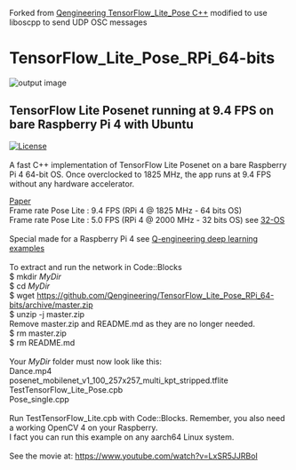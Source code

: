 Forked from [Qengineering TensorFlow_Lite_Pose C++](https://github.com/Qengineering/TensorFlow_Lite_Pose_RPi_64-bits)
modified to use liboscpp to send UDP OSC messages

# TensorFlow_Lite_Pose_RPi_64-bits
![output image]( https://qengineering.eu/images/Girl_9_4.png )<br/>
## TensorFlow Lite Posenet running at 9.4 FPS on bare Raspberry Pi 4 with Ubuntu
[![License](https://img.shields.io/badge/License-BSD%203--Clause-blue.svg)](https://opensource.org/licenses/BSD-3-Clause)<br/><br/>
A fast C++ implementation of TensorFlow Lite Posenet on a bare Raspberry Pi 4 64-bit OS.
Once overclocked to 1825 MHz, the app runs at 9.4 FPS without any hardware accelerator.

[Paper](https://medium.com/tensorflow/real-time-human-pose-estimation-in-the-browser-with-tensorflow-js-7dd0bc881cd5)<br/>
Frame rate Pose Lite : 9.4 FPS (RPi 4 @ 1825 MHz - 64 bits OS) <br/>
Frame rate Pose Lite : 5.0 FPS (RPi 4 @ 2000 MHz - 32 bits OS) see [32-OS](https://github.com/Qengineering/TensorFlow_Lite_Pose_RPi_32-bits)<br/>
<br/>
Special made for a Raspberry Pi 4 see [Q-engineering deep learning examples](https://qengineering.eu/deep-learning-examples-on-raspberry-32-64-os.html) <br/>
<br/>
To extract and run the network in Code::Blocks <br/>
$ mkdir *MyDir* <br/>
$ cd *MyDir* <br/>
$ wget https://github.com/Qengineering/TensorFlow_Lite_Pose_RPi_64-bits/archive/master.zip <br/>
$ unzip -j master.zip <br/>
Remove master.zip and README.md as they are no longer needed. <br/> 
$ rm master.zip <br/>
$ rm README.md <br/> <br/>
Your *MyDir* folder must now look like this: <br/> 
Dance.mp4 <br/>
posenet_mobilenet_v1_100_257x257_multi_kpt_stripped.tflite <br/>
TestTensorFlow_Lite_Pose.cpb <br/>
Pose_single.cpp<br/>
 <br/>
Run TestTensorFlow_Lite.cpb with Code::Blocks. Remember, you also need a working OpenCV 4 on your Raspberry. <br/>
I fact you can run this example on any aarch64 Linux system. <br/><br/>
See the movie at: https://www.youtube.com/watch?v=LxSR5JJRBoI


